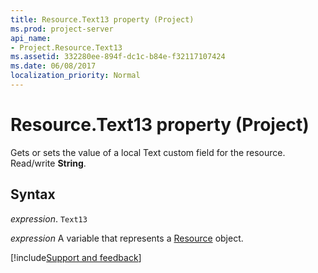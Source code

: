 ```yaml
---
title: Resource.Text13 property (Project)
ms.prod: project-server
api_name:
- Project.Resource.Text13
ms.assetid: 332280ee-894f-dc1c-b84e-f32117107424
ms.date: 06/08/2017
localization_priority: Normal
---
```



# Resource.Text13 property (Project)

Gets or sets the value of a local Text custom field for the resource. Read/write  **String**.


## Syntax

_expression_. `Text13`

_expression_ A variable that represents a [Resource](./Project.Resource.md) object.

[!include[Support and feedback](~/includes/feedback-boilerplate.md)]